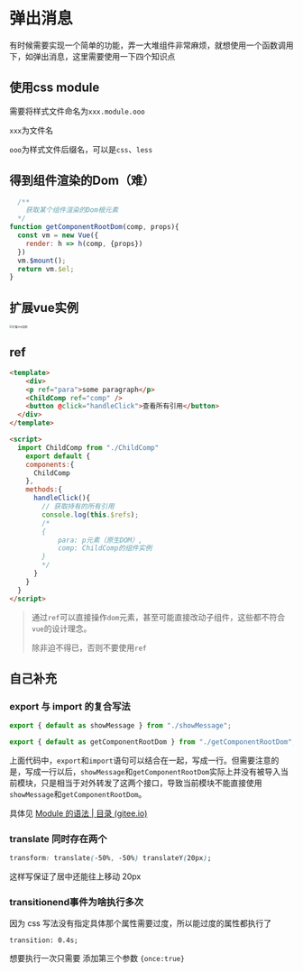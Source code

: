 # 弹出消息

有时候需要实现一个简单的功能，弄一大堆组件非常麻烦，就想使用一个函数调用下，如弹出消息，这里需要使用一下四个知识点

## 使用css module

需要将样式文件命名为`xxx.module.ooo`

`xxx`为文件名

`ooo`为样式文件后缀名，可以是`css`、`less`



## 得到组件渲染的Dom（难）

```js
  /**
    获取某个组件渲染的Dom根元素
  */
function getComponentRootDom(comp, props){
  const vm = new Vue({
    render: h => h(comp, {props})
  })
  vm.$mount();
  return vm.$el;
}
```



## 扩展vue实例

<img src="https://qwq9527.gitee.io/resource/imgs/20201203172154.jpg" alt="扩展vue实例" style="zoom:33%;" />

## ref

```html
<template>
	<div>
    <p ref="para">some paragraph</p>
    <ChildComp ref="comp" />
    <button @click="handleClick">查看所有引用</button>
  </div>
</template>

<script>
  import ChildComp from "./ChildComp"
	export default {
    components:{
      ChildComp
    },
    methods:{
      handleClick(){
        // 获取持有的所有引用
        console.log(this.$refs);
        /*
        {
        	para: p元素（原生DOM）,
        	comp: ChildComp的组件实例
        }
        */
      }
    }
  }
</script>
```



> 通过`ref`可以直接操作`dom`元素，甚至可能直接改动子组件，这些都不符合`vue`的设计理念。
>
> 除非迫不得已，否则不要使用`ref`



## 自己补充

### export 与 import 的复合写法

```js
export { default as showMessage } from "./showMessage";

export { default as getComponentRootDom } from "./getComponentRootDom";
```

上面代码中，`export`和`import`语句可以结合在一起，写成一行。但需要注意的是，写成一行以后，`showMessage`和`getComponentRootDom`实际上并没有被导入当前模块，只是相当于对外转发了这两个接口，导致当前模块不能直接使用`showMessage`和`getComponentRootDom`。

具体见 [Module 的语法 | 目录 (gitee.io)](http://qwq9527.gitee.io/quweiqian/es6/module.html#export-与-import-的复合写法)

### translate 同时存在两个

```css
transform: translate(-50%, -50%) translateY(20px);
```

这样写保证了居中还能往上移动 20px 

### transitionend事件为啥执行多次

因为 css 写法没有指定具体那个属性需要过度，所以能过度的属性都执行了

`transition: 0.4s;`

想要执行一次只需要 添加第三个参数 `{once:true}`

